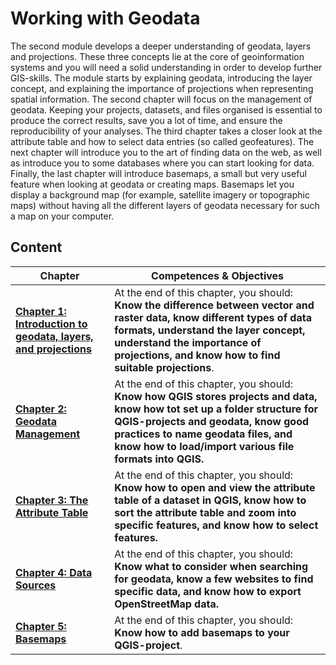 # Working with Geodata

The second module develops a deeper understanding of geodata, layers and projections. These three concepts lie at the core of geoinformation systems and you will need a solid understanding in order to develop further GIS-skills. The module starts by explaining geodata, introducing the layer concept, and explaining the importance of projections when representing spatial information. The second chapter will focus on the management of geodata. Keeping your projects, datasets, and files organised is essential to produce the correct results, save you a lot of time, and ensure the reproducibility of your analyses. The third chapter takes a closer look at the attribute table and how to select data entries (so called geofeatures). The next chapter will introduce you to the art of finding data on the web, as well as introduce you to some databases where you can start looking for data. Finally, the last chapter will introduce basemaps, a small but very useful feature when looking at geodata or creating maps. Basemaps let you display a background map (for example, satellite imagery or topographic maps) without having all the different layers of geodata necessary for such a map on your computer. 



## Content


| __Chapter__ | __Competences & Objectives__ |
| ----------- | ---------------------------- | 
|  __[Chapter 1: Introduction to geodata, layers, and projections](https://giscience.github.io/gis-training-resource-center/content/Modul_2/en_qgis_geodata_concept.html#)__ | At the end of this chapter, you should: __Know the difference between vector and raster data, know different types of data formats, understand the layer concept, understand the importance of projections, and know how to find suitable projections__. | 
| __[Chapter 2: Geodata Management](https://giscience.github.io/gis-training-resource-center/content/Modul_2/en_qgis_basic_data_processing.html)__ | At the end of this chapter, you should: __Know how QGIS stores projects and data, know how tot set up a folder structure for QGIS-projects and geodata, know good practices to name geodata files, and know how to load/import various file formats into QGIS.__ |
| __[Chapter 3: The Attribute Table](https://giscience.github.io/gis-training-resource-center/content/Modul_2/en_qgis_attribute_table.html)__ | At the end of this chapter, you should: __Know how to open and view the attribute table of a dataset in QGIS, know how to sort the attribute table and zoom into specific features, and know how to select features.__ |
| __[Chapter 4: Data Sources](https://giscience.github.io/gis-training-resource-center/content/Modul_2/en_data_sources.html)__ | At the end of this chapter, you should: __Know what to consider when searching for geodata, know a few websites to find specific data, and know how to export OpenStreetMap data.__ | 
| __[Chapter 5: Basemaps](https://giscience.github.io/gis-training-resource-center/content/Modul_2/en_qgis_basemap.html)__ | At the end of this chapter, you should: __Know how to add basemaps to your QGIS-project__. |



<!---
__[Chapter 2: Geodata Management](https://giscience.github.io/gis-training-resource-center/content/Modul_2/en_qgis_basic_data_processing.html)__


At the end of this chapter, you should:
- Know how QGIS stores projects and data
- Know how to set up a folder structure for geodata
- Know helpful tips to name geodata files
- Know how to load (import) various file formats into QGIS


__[Chapter 3: The Attribute Table](https://giscience.github.io/gis-training-resource-center/content/Modul_2/en_qgis_attribute_table.html)__

At the end of this chapter, you should:
- Know how to open and view the attribute table of a dataset in QGIS
- Know how to sort the attribute table and zoom into specific features
- Know how to select features

__[Chapter 4: Data Sources](https://giscience.github.io/gis-training-resource-center/content/Modul_2/en_data_sources.html)__

At the end of this chapter, you should:
- Know what to consider when looking for new data
- Know a few websites to find specific data
- Know how to export OpenStreetMap data

__[Chapter 5: Basemaps](https://giscience.github.io/gis-training-resource-center/content/Modul_2/en_qgis_basemap.html)__

At the end of this chapter, you should: 
- Know how to add basemaps to your QGIS-project

-->
